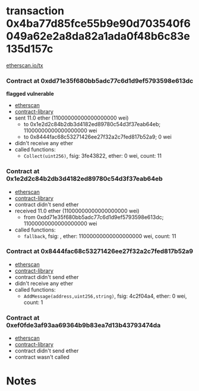 # transaction 0x4ba77d85fce55b9e90d703540f6049a62e2a8da82a1ada0f48b6c83e135d157c

[etherscan.io/tx](https://etherscan.io/tx/0x4ba77d85fce55b9e90d703540f6049a62e2a8da82a1ada0f48b6c83e135d157c)


### Contract at 0xdd71e35f680bb5adc77c6d1d9ef5793598e613dc

**flagged vulnerable**

* [etherscan](https://etherscan.io/address/0xdd71e35f680bb5adc77c6d1d9ef5793598e613dc)
* [contract-library](https://contract-library.com/contracts/Ethereum/dd71e35f680bb5adc77c6d1d9ef5793598e613dc)
* sent 11.0 ether (11000000000000000000 wei)
    * to 0x1e2d2c84b2db3d4182ed89780c54d3f37eab64eb; 11000000000000000000 wei
    * to 0x8444fac68c53271426ee27f32a2c7fed817b52a9; 0 wei
* didn't receive any ether
* called functions:
    * `Collect(uint256)`, fsig: 3fe43822, ether: 0 wei, count: 11


### Contract at 0x1e2d2c84b2db3d4182ed89780c54d3f37eab64eb

* [etherscan](https://etherscan.io/address/0x1e2d2c84b2db3d4182ed89780c54d3f37eab64eb)
* [contract-library](https://contract-library.com/contracts/Ethereum/1e2d2c84b2db3d4182ed89780c54d3f37eab64eb)
* contract didn't send ether
* received 11.0 ether (11000000000000000000 wei)
    * from 0xdd71e35f680bb5adc77c6d1d9ef5793598e613dc; 11000000000000000000 wei
* called functions:
    * `fallback`, fsig: , ether: 11000000000000000000 wei, count: 11


### Contract at 0x8444fac68c53271426ee27f32a2c7fed817b52a9

* [etherscan](https://etherscan.io/address/0x8444fac68c53271426ee27f32a2c7fed817b52a9)
* [contract-library](https://contract-library.com/contracts/Ethereum/8444fac68c53271426ee27f32a2c7fed817b52a9)
* contract didn't send ether
* didn't receive any ether
* called functions:
    * `AddMessage(address,uint256,string)`, fsig: 4c2f04a4, ether: 0 wei, count: 1


### Contract at 0xef0fde3af93aa69364b9b83ea7d13b43793474da

* [etherscan](https://etherscan.io/address/0xef0fde3af93aa69364b9b83ea7d13b43793474da)
* [contract-library](https://contract-library.com/contracts/Ethereum/ef0fde3af93aa69364b9b83ea7d13b43793474da)
* contract didn't send ether
* contract wasn't called

# Notes


